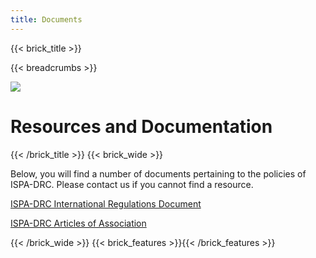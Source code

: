 ```yaml
---
title: Documents
---
```

{{< brick_title >}}

{{< breadcrumbs >}}

![](/uploads/photos/bricks.png)

# Resources and Documentation

{{< /brick_title >}}
{{< brick_wide >}}

Below, you will find a number of documents pertaining to the policies of ISPA-DRC.
Please contact us if you cannot find a resource.

<a class="has_icon" href=http://localhost:1313/uploads/documents/ISPADRC_International_Regulations_Document.pdf>ISPA-DRC International Regulations Document</a>

<a class="has_icon" href=http://localhost:1313/uploads/documents/ISPADRC_Articles_of_Association.pdf>ISPA-DRC Articles of Association</a>
<!-- ![ISPA-DRC International Regulations Document]<uploads/documents/ISPADRC_International_Regulations_Document.pdf> -->
<!-- ![ISPA-DRC Articles of Association] <uploads/documents/ISPADRC_Articles_of_Association.pdf> -->

{{< /brick_wide >}}
{{< brick_features >}}{{< /brick_features >}}